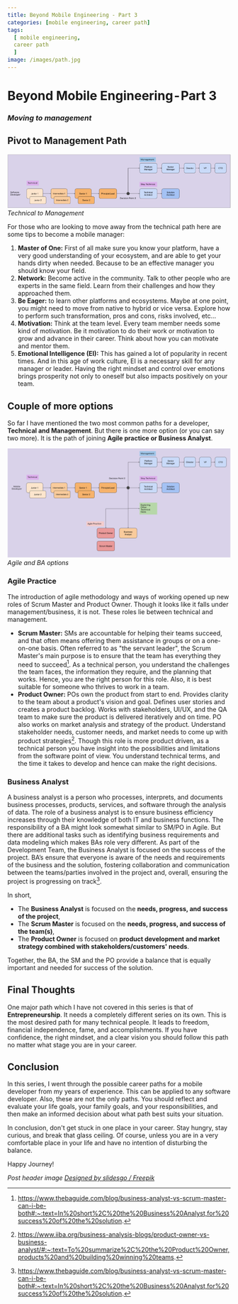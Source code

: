 ```yaml
---
title: Beyond Mobile Engineering - Part 3
categories: [mobile engineering, career path]
tags:
  [ mobile engineering,
  career path
  ]
image: /images/path.jpg
---
```


# Beyond Mobile Engineering - Part 3
### *Moving to management* 

## Pivot to Management Path

![Technical to Management](/images/beyondME/3_1.png)
*Technical to Management*

For those who are looking to move away from the technical path here are some tips to become a mobile manager:

1. **Master of One:** First of all make sure you know your platform, have a very good understanding of your ecosystem, and are able to get your hands dirty when needed. Because to be an effective manager you should know your field.
2. **Network:** Become active in the community. Talk to other people who are experts in the same field. Learn from their challenges and how they approached them.
3. **Be Eager:** to learn other platforms and ecosystems. Maybe at one point, you might need to move from native to hybrid or vice versa. Explore how to perform such transformation, pros and cons, risks involved, etc...
4. **Motivation:** Think at the team level. Every team member needs some kind of motivation. Be it motivation to do their work or motivation to grow and advance in their career. Think about how you can motivate and mentor them.
5. **Emotional Intelligence (EI):** This has gained a lot of popularity in recent times. And in this age of work culture, EI is a necessary skill for any manager or leader. Having the right mindset and control over emotions brings prosperity not only to oneself but also impacts positively on your team.


## Couple of more options

So far I have mentioned the two most common paths for a developer, **Technical and Management**. But there is one more option (or you can say two more). It is the path of joining **Agile practice or Business Analyst**. 

![Agile and BA](/images/beyondME/3_2.png)
*Agile and BA options*


### Agile Practice
The introduction of agile methodology and ways of working opened up new roles of Scrum Master and Product Owner. Though it looks like it falls under management/business, it is not. These roles lie between technical and management.
- **Scrum Master:** SMs are accountable for helping their teams succeed, and that often means offering them assistance in groups or on a one-on-one basis. Often referred to as "the servant leader", the Scrum Master's main purpose is to ensure that the team has everything they need to succeed[^1]. As a technical person, you understand the challenges the team faces, the information they require, and the planning that works. Hence, you are the right person for this role. Also, it is best suitable for someone who thrives to work in a team.
- **Product Owner:** POs own the product from start to end. Provides clarity to the team about a product's vision and goal. Defines user stories and creates a product backlog. Works with stakeholders, UI/UX, and the QA team to make sure the product is delivered iteratively and on time. PO also works on market analysis and strategy of the product. Understand stakeholder needs, customer needs, and market needs to come up with product strategies[^2]. Though this role is more product driven, as a technical person you have insight into the possibilities and limitations from the software point of view. You understand technical terms, and the time it takes to develop and hence can make the right decisions. 

### Business Analyst
A business analyst is a person who processes, interprets, and documents business processes, products, services, and software through the analysis of data. The role of a business analyst is to ensure business efficiency increases through their knowledge of both IT and business functions.
The responsibility of a BA might look somewhat similar to SM/PO in Agile. But there are additional tasks such as identifying business requirements and data modeling which makes BAs role very different.
As part of the Development Team, the Business Analyst is focused on the success of the project. BA’s ensure that everyone is aware of the needs and requirements of the business and the solution, fostering collaboration and communication between the teams/parties involved in the project and, overall, ensuring the project is progressing on track[^1].

In short, 
- The **Business Analyst** is focused on the **needs, progress, and success of the project**, 
- The **Scrum Master** is focused on the **needs, progress, and success of the team(s)**, 
- The **Product Owner** is focused on **product development and market strategy combined with stakeholders/customers' needs**.

Together, the BA, the SM and the PO provide a balance that is equally important and needed for success of the solution. 


## Final Thoughts
One major path which I have not covered in this series is that of **Entrepreneurship**. It needs a completely different series on its own. This is the most desired path for many technical people. It leads to freedom, financial independence, fame, and accomplishments. If you have confidence, the right mindset, and a clear vision you should follow this path no matter what stage you are in your career.

## Conclusion
In this series, I went through the possible career paths for a mobile developer from my years of experience. This can be applied to any software developer. Also, these are not the only paths. You should reflect and evaluate your life goals, your family goals, and your responsibilities, and then make an informed decision about what path best suits your situation. 

In conclusion, don't get stuck in one place in your career. Stay hungry, stay curious, and break that glass ceiling. Of course, unless you are in a very comfortable place in your life and have no intention of disturbing the balance.


Happy Journey!


[^1]: https://www.thebaguide.com/blog/business-analyst-vs-scrum-master-can-i-be-both#:~:text=In%20short%2C%20the%20Business%20Analyst,for%20success%20of%20the%20solution.
[^2]: https://www.iiba.org/business-analysis-blogs/product-owner-vs-business-analyst/#:~:text=To%20summarize%2C%20the%20Product%20Owner,products%20and%20building%20winning%20teams.

*Post header image [Designed by slidesgo / Freepik]("http://www.freepik.com")*
